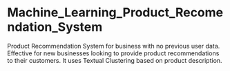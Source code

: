 # Machine_Learning_Product_Recomendation_System
Product Recommendation System for business with no previous user data.  Effective for new businesses looking to provide product recommendations to their customers.  It uses Textual Clustering based on product description.

